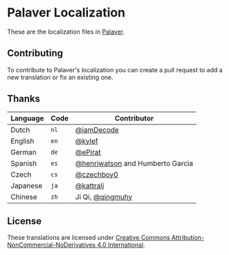 Palaver Localization
====================

These are the localization files in [Palaver](http://palaverapp.com/).

## Contributing

To contribute to Palaver's localization you can create a pull request to add a
new translation or fix an existing one.

## Thanks

Language    | Code | Contributor
------------|------|------------
Dutch       | `nl` | [@iamDecode](https://github.com/iamDecode)
English     | `en` | [@kylef](https://github.com/kylef)
German      | `de` | [@ePirat](https://github.com/ePirat)
Spanish     | `es` | [@henriwatson](https://github.com/henriwatson) and Humberto Garcia
Czech       | `cs` | [@czechboy0](https://github.com/czechboy0)
Japanese    | `ja` | [@kattrali](https://github.com/kattrali)
Chinese     | `zh` | Ji Qi, [@qingmuhy](https://github.com/qingmuhy)

## License

These translations are licensed under
[Creative Commons Attribution-NonCommercial-NoDerivatives 4.0 International](http://creativecommons.org/licenses/by-nc-nd/4.0/legalcode).

